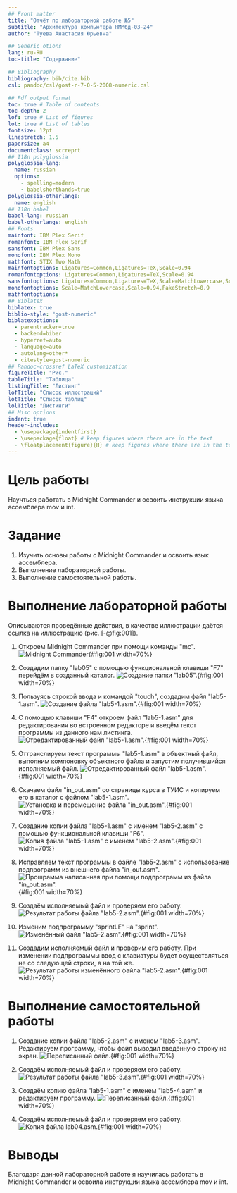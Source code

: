 ```yaml
---
## Front matter
title: "Отчёт по лабораторной работе №5"
subtitle: "Архитектура компьютера НММбд-03-24"
author: "Туева Анастасия Юрьевна"

## Generic otions
lang: ru-RU
toc-title: "Содержание"

## Bibliography
bibliography: bib/cite.bib
csl: pandoc/csl/gost-r-7-0-5-2008-numeric.csl

## Pdf output format
toc: true # Table of contents
toc-depth: 2
lof: true # List of figures
lot: true # List of tables
fontsize: 12pt
linestretch: 1.5
papersize: a4
documentclass: scrreprt
## I18n polyglossia
polyglossia-lang:
  name: russian
  options:
	- spelling=modern
	- babelshorthands=true
polyglossia-otherlangs:
  name: english
## I18n babel
babel-lang: russian
babel-otherlangs: english
## Fonts
mainfont: IBM Plex Serif
romanfont: IBM Plex Serif
sansfont: IBM Plex Sans
monofont: IBM Plex Mono
mathfont: STIX Two Math
mainfontoptions: Ligatures=Common,Ligatures=TeX,Scale=0.94
romanfontoptions: Ligatures=Common,Ligatures=TeX,Scale=0.94
sansfontoptions: Ligatures=Common,Ligatures=TeX,Scale=MatchLowercase,Scale=0.94
monofontoptions: Scale=MatchLowercase,Scale=0.94,FakeStretch=0.9
mathfontoptions:
## Biblatex
biblatex: true
biblio-style: "gost-numeric"
biblatexoptions:
  - parentracker=true
  - backend=biber
  - hyperref=auto
  - language=auto
  - autolang=other*
  - citestyle=gost-numeric
## Pandoc-crossref LaTeX customization
figureTitle: "Рис."
tableTitle: "Таблица"
listingTitle: "Листинг"
lofTitle: "Список иллюстраций"
lotTitle: "Список таблиц"
lolTitle: "Листинги"
## Misc options
indent: true
header-includes:
  - \usepackage{indentfirst}
  - \usepackage{float} # keep figures where there are in the text
  - \floatplacement{figure}{H} # keep figures where there are in the text
---
```


# Цель работы

Научться работать в Midnight Commander и освоить инструкции языка ассемблера mov и int.

# Задание

1. Изучить основы работы с Midnight Commander и освоить язык ассемблера.
2. Выполнение лабораторной работы.
3. Выполнение самостоятельной работы.

# Выполнение лабораторной работы

Описываются проведённые действия, в качестве иллюстрации даётся ссылка на иллюстрацию (рис. [-@fig:001]).

1. Откроем Midnight Commander при помощи команды "mc".
![Midnight Commander](image/1.jpg){#fig:001 width=70%}

2. Создадим папку "lab05" с помощью функциональной клавиши "F7" перейдём в созданный каталог.
![Создание папки "lab05".](image/2.jpg){#fig:001 width=70%}

3. Пользуясь строкой ввода и командой "touch", создадим файл "lab5-1.asm". 
![Создание файла "lab5-1.asm".](image/3.jpg){#fig:001 width=70%}

4. С помощью клавиши "F4" откроем файл "lab5-1.asm" для редактирования во встроенном редакторе и введём текст программы из данного нам листинга. 
![Отредактированный файл "lab5-1.asm".](image/4.jpg){#fig:001 width=70%}

5. Оттранслируем текст программы "lab5-1.asm" в объектный файл, выполним компоновку объектного файла и запустим получившийся исполняемый файл.
![Отредактированный файл "lab5-1.asm".](image/5.jpg){#fig:001 width=70%}

6. Скачаем файл "in_out.asm" со страницы курса в ТУИС и копируем его в каталог с файлом "lab5-1.asm".
![Установка и перемещение файла "in_out.asm".](image/6.jpg){#fig:001 width=70%}

7. Создание копии файла "lab5-1.asm" с именем "lab5-2.asm" с помощью функциональной клавиши "F6".
![Копия файла "lab5-1.asm" с именем "lab5-2.asm".](image/7.jpg){#fig:001 width=70%}

8. Исправляем текст программы в файле "lab5-2.asm" с использование подпрограмм из
внешнего файла "in_out.asm". 
![Прошрамма написанная при помощи подпрограмм из файла "in_out.asm".](image/8.jpg){#fig:001 width=70%}

9. Создаём исполняемый файл и проверяем его работу.
![Результат работы файла "lab5-2.asm".](image/9.jpg){#fig:001 width=70%}

10. Изменим подпрограмму "sprintLF" на "sprint".
![Изменённый файл "lab5-2.asm".](image/10.jpg){#fig:001 width=70%}

11. Создадим исполняемый файл и проверим его работу. При изменении подпрограммы ввод с клавиатуры будет осуществляться не со следующей строки, а на той же.
![Результат работы изменённого файла "lab5-2.asm".](image/11.jpg){#fig:001 width=70%}

# Выполнение самостоятельной работы 

1. Создание копии файла "lab5-2.asm" с именем "lab5-3.asm". Редактируем программу, чтобы файл выводил введённую строку на экран.
![Переписанный файл.](image/12.jpg){#fig:001 width=70%}

2. Создаём исполняемый файл и проверяем его работу.
![Результат работы файла "lab5-3.asm".](image/13.jpg){#fig:001 width=70%}

3. Создаём копию файла "lab5-1.asm" с именем "lab5-4.asm" и редактируем программу.
![Переписанный файл.](image/14.jpg){#fig:001 width=70%}

4. Создаём исполняемый файл и проверяем его работу.
![Копия файла lab04.asm.](image/15.jpg){#fig:001 width=70%}

# Выводы

Благодаря данной лабораторной работе я научилась работать в Midnight Commander и освоила инструкции языка ассемблера mov и int.

